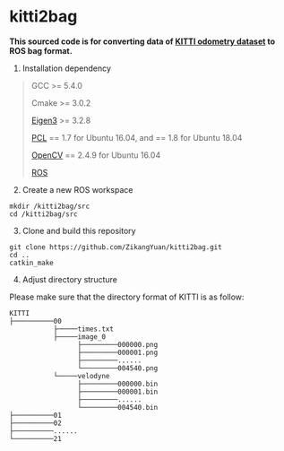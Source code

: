# kitti2bag

**This sourced code is for converting data of [KITTI odometry dataset](https://www.cvlibs.net/datasets/kitti/eval_odometry.php) to ROS bag format.**

1. Installation dependency

> GCC >= 5.4.0
>
> Cmake >= 3.0.2
> 
> [Eigen3](http://eigen.tuxfamily.org/index.php?title=Main_Page) >= 3.2.8
>
> [PCL](https://pointclouds.org/downloads/) == 1.7 for Ubuntu 16.04, and == 1.8 for Ubuntu 18.04
>
> [OpenCV](https://opencv.org/releases/) == 2.4.9 for Ubuntu 16.04
>
> [ROS](http://wiki.ros.org/ROS/Installation)

2. Create a new ROS workspace

```
mkdir /kitti2bag/src
cd /kitti2bag/src
```

3. Clone and build this repository

```
git clone https://github.com/ZikangYuan/kitti2bag.git
cd ..
catkin_make
```

4. Adjust directory structure

Please make sure that the directory format of KITTI is as follow:

```
KITTI 
├──────────00
           ├─────times.txt
           ├─────image_0
                 ├─────────000000.png
                 ├─────────000001.png
                 ├─────────......
                 └─────────004540.png
           └─────velodyne
                 ├─────────000000.bin
                 ├─────────000001.bin
                 ├─────────......
                 └─────────004540.bin
├──────────01
├──────────02
├──────────......
└──────────21
```
